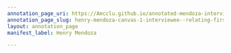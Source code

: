 ```yaml
---
annotation_page_uri: https://Amcclu.github.io/annotated-mendoza-interview/annotations/henry-mendoza-canvas-1-interviewee--relating-firsthand-experience--forthcomingness--body-language--tilting-head--squinting-.json
annotation_page_slug: henry-mendoza-canvas-1-interviewee--relating-firsthand-experience--forthcomingness--body-language--tilting-head--squinting-
layout: annotation_page
manifest_label: Henry Mendoza

---
```

